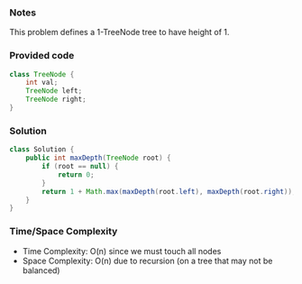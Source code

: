 ### Notes

This problem defines a 1-TreeNode tree to have height of 1.

### Provided code

```java
class TreeNode {
    int val;
    TreeNode left;
    TreeNode right;
}
```

### Solution

```java
class Solution {
    public int maxDepth(TreeNode root) {
        if (root == null) {
            return 0;
        }
        return 1 + Math.max(maxDepth(root.left), maxDepth(root.right));
    }
}
```

### Time/Space Complexity

-  Time Complexity: O(n) since we must touch all nodes
- Space Complexity: O(n) due to recursion (on a tree that may not be balanced)
